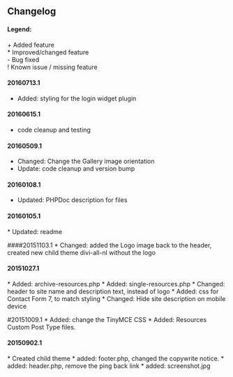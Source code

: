 ## Changelog

#### Legend:
  \+ Added feature   
  \* Improved/changed feature   
  \- Bug fixed   
  ! Known issue / missing feature   

#### 20160713.1
* Added: styling for the login widget plugin

#### 20160615.1
* code cleanup and testing

#### 20160509.1
* Changed: Change the Gallery image orientation
* Update: code cleanup and version bump

#### 20160108.1
* Updated: PHPDoc description for files

#### 20160105.1
 \* Updated: readme
 
####20151103.1
 \* Changed: added the Logo image back to the header, created new child theme divi-all-nl without the logo
 
 
#### 20151027.1
 \* Added: archive-resources.php
 \* Added: single-resources.php
 \* Changed: header to site name and description text, instead of logo
 \* Added: css for Contact Form 7, to match styling
 \* Changed: Hide site description on mobile device
 
#20151009.1
 \* Added: change the TinyMCE CSS
 \* Added: Resources Custom Post Type files.

#### 20150902.1
 \* Created child theme
 \* added: footer.php, changed the copywrite notice. 
 \* added: header.php, remove the ping back link
 \* added: screenshot.jpg
